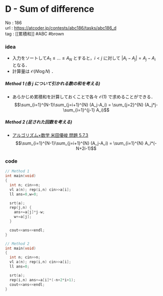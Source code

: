 # D - Sum of difference

No	: 186  
url	: https://atcoder.jp/contests/abc186/tasks/abc186_d  
tag	: [[累積和]]  #ABC #brown

### idea
- 入力をソートして$A_1 \le \ldots \le A_N$ とすると，$i<j$ に対して $|A_i-A_j|=A_j-A_i$ となる．
- 計算量は $\mathcal{O}(N \log N)$ ．

##### Method 1 (各 $j$ について引かれる数の和を考える)
- あらかじめ累積和を計算しておくことで各々 $\mathcal{O}(1)$ で求めることができる．
$$\sum_{i=1}^{N-1}\sum_{j=i+1}^{N} (A_j-A_i) = \sum_{j=2}^{N} (A_j*j-\sum_{i=1}^{j-1} A_i)$$

##### Method 2 (足された回数を考える)
- [アルゴリズム×数学 米田優峻  問題 5.7.3](https://github.com/E869120/math-algorithm-book/blob/main/editorial/chap5-7/chap5-7.pdf)
$$\sum_{i=1}^{N-1}\sum_{j=i+1}^{N} (A_j-A_i) = \sum_{i=1}^{N} A_i*(-N+2i-1)$$

### code
```cpp
// Method 1
int	main(void)
{
  int n; cin>>n;
  vl a(n); rep(i,n) cin>>a[i];
  ll ans=0,w=0;

  srt(a);
  rep(j,n) {
    ans+=a[j]*j-w;
    w+=a[j];
  }

  cout<<ans<<endl;
}
```

```cpp
// Method 2
int	main(void)
{
  int n; cin>>n;
  vl a(n); rep(i,n) cin>>a[i];
  ll ans=0;

  srt(a);
  rep(i,n) ans+=a[i]*(-n+2*i+1);
  cout<<ans<<endl;
}
```